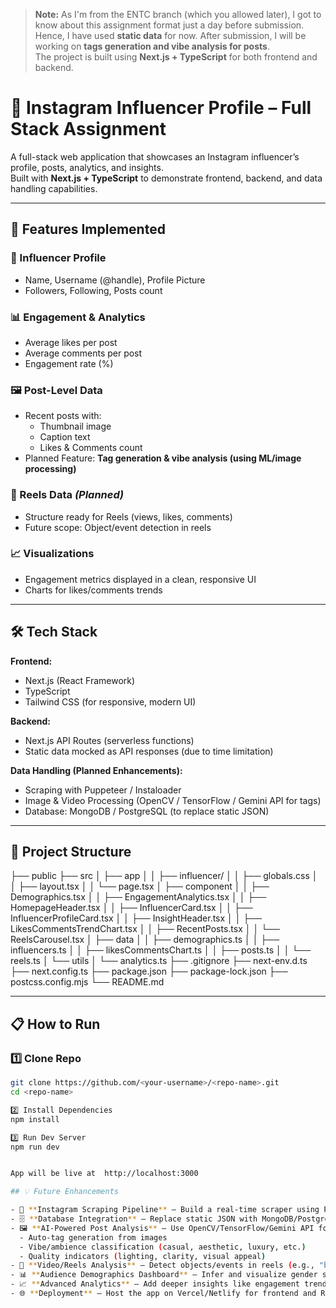 > **Note:** As I'm from the ENTC branch (which you allowed later), I got to know about this assignment format just a day before submission.  
> Hence, I have used **static data** for now. After submission, I will be working on **tags generation and vibe analysis for posts**.  
> The project is built using **Next.js + TypeScript** for both frontend and backend.

# 📸 Instagram Influencer Profile – Full Stack Assignment  

A full-stack web application that showcases an Instagram influencer’s profile, posts, analytics, and insights.  
Built with **Next.js + TypeScript** to demonstrate frontend, backend, and data handling capabilities.  

---

## 🚀 Features Implemented  

### 👤 Influencer Profile  
- Name, Username (@handle), Profile Picture  
- Followers, Following, Posts count  

### 📊 Engagement & Analytics  
- Average likes per post  
- Average comments per post  
- Engagement rate (%)  

### 🖼️ Post-Level Data  
- Recent posts with:  
  - Thumbnail image  
  - Caption text  
  - Likes & Comments count  
- Planned Feature: **Tag generation & vibe analysis (using ML/image processing)**  

### 🎥 Reels Data *(Planned)*  
- Structure ready for Reels (views, likes, comments)  
- Future scope: Object/event detection in reels  

### 📈 Visualizations  
- Engagement metrics displayed in a clean, responsive UI  
- Charts for likes/comments trends  

---

## 🛠️ Tech Stack  

**Frontend:**  
- Next.js (React Framework)  
- TypeScript  
- Tailwind CSS (for responsive, modern UI)  

**Backend:**  
- Next.js API Routes (serverless functions)  
- Static data mocked as API responses (due to time limitation)  

**Data Handling (Planned Enhancements):**  
- Scraping with Puppeteer / Instaloader  
- Image & Video Processing (OpenCV / TensorFlow / Gemini API for tags)  
- Database: MongoDB / PostgreSQL (to replace static JSON)  

---

## 📂 Project Structure  

├── public
├── src
│ ├── app
│ │ ├── influencer/
│ │ ├── globals.css
│ │ ├── layout.tsx
│ │ └── page.tsx
│ ├── component
│ │ ├── Demographics.tsx
│ │ ├── EngagementAnalytics.tsx
│ │ ├── HomepageHeader.tsx
│ │ ├── InfluencerCard.tsx
│ │ ├── InfluencerProfileCard.tsx
│ │ ├── InsightHeader.tsx
│ │ ├── LikesCommentsTrendChart.tsx
│ │ ├── RecentPosts.tsx
│ │ └── ReelsCarousel.tsx
│ ├── data
│ │ ├── demographics.ts
│ │ ├── influencers.ts
│ │ ├── likesCommentsChart.ts
│ │ ├── posts.ts
│ │ └── reels.ts
│ └── utils
│ └── analytics.ts
├── .gitignore
├── next-env.d.ts
├── next.config.ts
├── package.json
├── package-lock.json
├── postcss.config.mjs
└── README.md


---

## 📋 How to Run  

### 1️⃣ Clone Repo  
```bash
git clone https://github.com/<your-username>/<repo-name>.git
cd <repo-name>

2️⃣ Install Dependencies
npm install

3️⃣ Run Dev Server
npm run dev


App will be live at  http://localhost:3000

## 💡 Future Enhancements  

- 🔄 **Instagram Scraping Pipeline** – Build a real-time scraper using Puppeteer/Instaloader to fetch live influencer data.  
- 🗄️ **Database Integration** – Replace static JSON with MongoDB/PostgreSQL for persistent storage and queries.  
- 🖼️ **AI-Powered Post Analysis** – Use OpenCV/TensorFlow/Gemini API for:  
  - Auto-tag generation from images  
  - Vibe/ambience classification (casual, aesthetic, luxury, etc.)  
  - Quality indicators (lighting, clarity, visual appeal)  
- 🎥 **Video/Reels Analysis** – Detect objects/events in reels (e.g., "beach", "dance", "food review") and classify ambience.  
- 📊 **Audience Demographics Dashboard** – Infer and visualize gender split, age groups, and geographic distribution of audience.  
- 📈 **Advanced Analytics** – Add deeper insights like engagement trends over time, content category distribution, and reach estimations.  
- 🌐 **Deployment** – Host the app on Vercel/Netlify for frontend and Render/Heroku for backend with connected database.  
